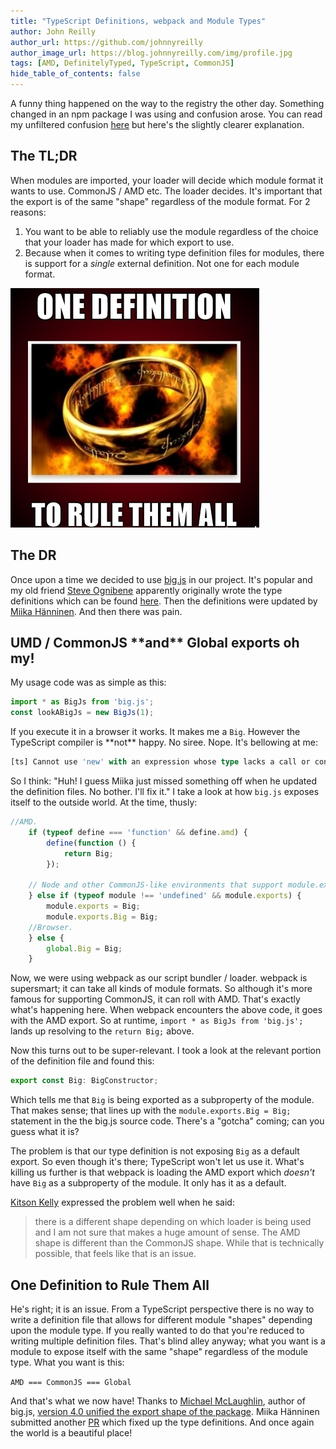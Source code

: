 ```yaml
---
title: "TypeScript Definitions, webpack and Module Types"
author: John Reilly
author_url: https://github.com/johnnyreilly
author_image_url: https://blog.johnnyreilly.com/img/profile.jpg
tags: [AMD, DefinitelyTyped, TypeScript, CommonJS]
hide_table_of_contents: false
---
```

A funny thing happened on the way to the registry the other day. Something changed in an npm package I was using and confusion arose. You can read my unfiltered confusion [here](<https://github.com/Microsoft/TypeScript/issues/18791>) but here's the slightly clearer explanation.

 ## The TL;DR

When modules are imported, your loader will decide which module format it wants to use. CommonJS / AMD etc. The loader decides. It's important that the export is of the same "shape" regardless of the module format. For 2 reasons:

1. You want to be able to reliably use the module regardless of the choice that your loader has made for which export to use.
2. Because when it comes to writing type definition files for modules, there is support for a *single* external definition. Not one for each module format.



![](../static/blog/2017-10-20-typescript-definitions-webpack-and-module-types/one-definition-to-rule-them-all.jpg)

## The DR

Once upon a time we decided to use [big.js](<https://github.com/MikeMcl/big.js/>) in our project. It's popular and my old friend [Steve Ognibene](<https://twitter.com/nycdotnet>) apparently originally wrote the type definitions which can be found [here](<https://github.com/DefinitelyTyped/DefinitelyTyped/tree/master/types/big.js>). Then the definitions were updated by [Miika Hänninen](<https://github.com/googol>). And then there was pain.

## UMD / CommonJS \*\*and\*\* Global exports oh my!

My usage code was as simple as this:

```js
import * as BigJs from 'big.js';
const lookABigJs = new BigJs(1);
```

If you execute it in a browser it works. It makes me a `Big`. However the TypeScript compiler is \*\*not\*\* happy. No siree. Nope. It's bellowing at me:

```ts
[ts] Cannot use 'new' with an expression whose type lacks a call or construct signature.
```

So I think: "Huh! I guess Miika just missed something off when he updated the definition files. No bother. I'll fix it." I take a look at how `big.js` exposes itself to the outside world. At the time, thusly:

```js
//AMD.
    if (typeof define === 'function' && define.amd) {
        define(function () {
            return Big;
        });
        
    // Node and other CommonJS-like environments that support module.exports.
    } else if (typeof module !== 'undefined' && module.exports) {
        module.exports = Big;
        module.exports.Big = Big;
    //Browser.
    } else {
        global.Big = Big;
    }
```

Now, we were using webpack as our script bundler / loader. webpack is supersmart; it can take all kinds of module formats. So although it's more famous for supporting CommonJS, it can roll with AMD. That's exactly what's happening here. When webpack encounters the above code, it goes with the AMD export. So at runtime, `import * as BigJs from 'big.js';` lands up resolving to the `return Big;` above.

Now this turns out to be super-relevant. I took a look at the relevant portion of the definition file and found this:

```js
export const Big: BigConstructor;
```

Which tells me that `Big` is being exported as a subproperty of the module. That makes sense; that lines up with the `module.exports.Big = Big;` statement in the the big.js source code. There's a "gotcha" coming; can you guess what it is?

The problem is that our type definition is not exposing `Big` as a default export. So even though it's there; TypeScript won't let us use it. What's killing us further is that webpack is loading the AMD export which *doesn't* have `Big` as a subproperty of the module. It only has it as a default.

[Kitson Kelly](<https://twitter.com/kitsonk>) expressed the problem well when he said:

> there is a different shape depending on which loader is being used and I am not sure that makes a huge amount of sense. The AMD shape is different than the CommonJS shape. While that is technically possible, that feels like that is an issue.

## One Definition to Rule Them All

He's right; it is an issue. From a TypeScript perspective there is no way to write a definition file that allows for different module "shapes" depending upon the module type. If you really wanted to do that you're reduced to writing multiple definition files. That's blind alley anyway; what you want is a module to expose itself with the same "shape" regardless of the module type. What you want is this:

`AMD === CommonJS === Global`

And that's what we now have! Thanks to [Michael McLaughlin](<https://github.com/mikemcl>), author of big.js, [version 4.0 unified the export shape of the package](<https://github.com/MikeMcl/big.js/pull/87#issuecomment-332663587>). Miika Hänninen submitted another [PR](<https://github.com/DefinitelyTyped/DefinitelyTyped/pull/20096>) which fixed up the type definitions. And once again the world is a beautiful place!


